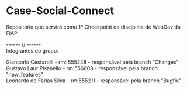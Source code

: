 # Case-Social-Connect
Repositório que servirá como 1º Checkpoint da disciplina de WebDev da FIAP

------ // ------ <br>
Integrantes do grupo: <br>

Giancarlo Cestarolli - rm: 555248 - responsável pela branch "Changes"  <br>
Gustavo Laur Pisanello - rm:556603 - responsável pela branch "new_features" <br>
Leonardo de Farias Silva - rm:555211 - responsável pela branch "Bugfix" <br>
